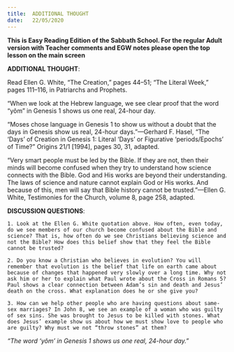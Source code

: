 ```yaml
---
title:  ADDITIONAL THOUGHT
date:   22/05/2020
---
```


**This is Easy Reading Edition of the Sabbath School. For the regular Adult version with Teacher comments and EGW notes please open the top lesson on the main screen** 

**ADDITIONAL THOUGHT**:

Read Ellen G. White, “The Creation,” pages 44–51; “The Literal Week,” pages 111–116, in Patriarchs and Prophets.

“When we look at the Hebrew language, we see clear proof that the word “yôm” in Genesis 1 shows us one real, 24-hour day.

“Moses chose language in Genesis 1 to show us without a doubt that the days in Genesis show us real, 24-hour days.”—Gerhard F. Hasel, “The ‘Days’ of Creation in Genesis 1: Literal ‘Days’ or Figurative ‘periods/Epochs’ of Time?” Origins 21/1 [1994], pages 30, 31, adapted.

“Very smart people must be led by the Bible. If they are not, then their minds will become confused when they try to understand how science connects with the Bible. God and His works are beyond their understanding. The laws of science and nature cannot explain God or His works. And because of this, men will say that Bible history cannot be trusted.”—Ellen G. White, Testimonies for the Church, volume 8, page 258, adapted.

**DISCUSSION QUESTIONS**:

`1. Look at the Ellen G. White quotation above. How often, even today, do we see members of our church become confused about the Bible and science? That is, how often do we see Christians believing science and not the Bible? How does this belief show that they feel the Bible cannot be trusted?`

`2. Do you know a Christian who believes in evolution? You will remember that evolution is the belief that life on earth came about because of changes that happened very slowly over a long time. Why not ask him or her to explain what Paul wrote about the Cross in Romans 5? Paul shows a clear connection between Adam’s sin and death and Jesus’ death on the cross. What explanation does he or she give you?`

`3. How can we help other people who are having questions about same-sex marriages? In John 8, we see an example of a woman who was guilty of sex sins. She was brought to Jesus to be killed with stones. What does Jesus’ example show us about how we must show love to people who are guilty? Why must we not “throw stones” at them?`

_“The word ‘yôm’ in Genesis 1 shows us one real, 24-hour day.”_
